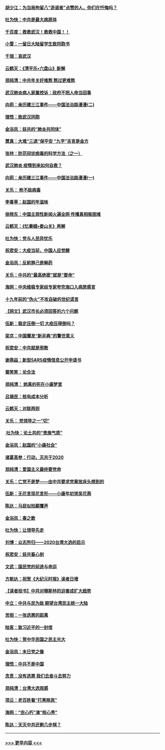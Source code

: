 #### [胡少江：为当局拘留八“造谣者”点赞的人，你们在忏悔吗？](../pages/nsc993/n11836801.md?t=02020901) 
#### [吐为快：中共是最大病原体](../pages/nsc993/n11836748.md?t=02020901) 
#### [千百度：救救武汉！救救中国！！](../pages/nsc993/n11836145.md?t=02020901) 
#### [小雪：一留日大陆留学生致同胞书](../pages/nsc993/n11834624.md?t=02020901) 
#### [千瑞：哀武汉](../pages/nsc993/n11833647.md?t=02020901) 
#### [云鹤天：《清平乐▪六盘山》新解](../pages/nsc993/n11833611.md?t=02020901) 
#### [郑纯清：中共年关好难熬 熬过更难熬](../pages/nsc993/n11833489.md?t=02020901) 
#### [武汉肺炎病人家属控诉：政府不把人命当回事](../pages/nsc993/n11833205.md?t=02020901) 
#### [向莉：亲历建三江事件——中国法治路漫漫(二)](../pages/nsc993/n11829102.md?t=02020901) 
#### [理悟：致武汉同胞](../pages/nsc993/n11831522.md?t=02020901) 
#### [金浴凤：妖共的“肺炎共同体”](../pages/nsc993/n11829448.md?t=02020901) 
#### [慧真：大难“三退”保平安 “九字”吉言是金方](../pages/nsc993/n11829501.md?t=02020901) 
#### [张林：防范冠状病毒的科学方法（之一）](../pages/nsc993/n11828618.md?t=02020901) 
#### [武汉肺炎 疫情到来如何自救？](../pages/nsc993/n11827632.md?t=02020901) 
#### [向莉：亲历建三江事件——中国法治路漫漫(一)](../pages/nsc993/n11827190.md?t=02020901) 
#### [关乐： 枪不敌病毒](../pages/nsc993/n11826746.md?t=02020901) 
#### [李春草：赵国的年滋味](../pages/nsc993/n11826321.md?t=02020901) 
#### [徐晓东：中国主观性新闻火遍全网 传播真相极困难](../pages/nsc993/n11826508.md?t=02020901) 
#### [云鹤天：《忆秦娥▪娄山关》再解](../pages/nsc993/n11824682.md?t=02020901) 
#### [吐为快：党与人民异忧乐](../pages/nsc993/n11824660.md?t=02020901) 
#### [祝君安：大疫当前，中国人应觉醒](../pages/nsc993/n11821946.md?t=02020901) 
#### [金浴凤：反躬罪己是解药](../pages/nsc993/n11820280.md?t=02020901) 
#### [关乐：中共的“最高绝密”就是“要命”](../pages/nsc993/n11816946.md?t=02020901) 
#### [海网：中央维稳专家组专家夸完海口入病房感言](../pages/nsc993/n11815138.md?t=02020901) 
#### [十九年前的“伪火”不攻自破的世纪谎言](../pages/nsc993/n11813238.md?t=02020901) 
#### [【网文】武汉市长必须回答的六个问题](../pages/nsc993/n11813848.md?t=02020901) 
#### [伍新：稳定压倒一切 大疫压得倒吗？](../pages/nsc993/n11812634.md?t=02020901) 
#### [梁京：中国爆发“新非典”的警世意义](../pages/nsc993/n11812554.md?t=02020901) 
#### [祝君安：中共就是邪教](../pages/nsc993/n11812431.md?t=02020901) 
#### [谢燕益：新型SARS疫情信息公开申请书](../pages/nsc993/n11808840.md?t=02020901) 
#### [蜀笑笑：论合法](../pages/nsc993/n11808064.md?t=02020901) 
#### [郑纯清： 她真的死在小康梦里](../pages/nsc993/n11806623.md?t=02020901) 
#### [吕锡民：核电成本分析](../pages/nsc993/n11806284.md?t=02020901) 
#### [云鹤天：对联两则](../pages/nsc993/n11805957.md?t=02020901) 
#### [关乐： 党领导之一“切”](../pages/nsc993/n11804505.md?t=02020901) 
#### [ 吐为快：论土共的“贵族气质”](../pages/nsc993/n11804490.md?t=02020901) 
#### [金浴凤：赵国的“小康社会”](../pages/nsc993/n11804452.md?t=02020901) 
#### [诸葛高参：行动，灭共于2020](../pages/nsc993/n11804120.md?t=02020901) 
#### [郑纯清：爱国主义最终要党命](../pages/nsc993/n11802197.md?t=02020901) 
#### [关乐：亡党不是梦——由中共要求党章放床头想到的](../pages/nsc993/n11802156.md?t=02020901) 
#### [伍新：无花言现花言形——小康年初哭吴花燕](../pages/nsc993/n11800044.md?t=02020901) 
#### [陈达：马屁似拍颠覆声](../pages/nsc993/n11800010.md?t=02020901) 
#### [金浴凤：春之歌](../pages/nsc993/n11797687.md?t=02020901) 
#### [吐为快：让领导先走](../pages/nsc993/n11797512.md?t=02020901) 
#### [刘博：众志所归——2020台湾大选的启示](../pages/nsc993/n11796878.md?t=02020901) 
#### [祝君安：妖共畜心剖](../pages/nsc993/n11794273.md?t=02020901) 
#### [文武：国民党的前途与命运](../pages/nsc993/n11794198.md?t=02020901) 
#### [方能达：祝贺《大纪元时报》读者日增](../pages/nsc993/n11793807.md?t=02020901) 
#### [【读者投书】中共对穆斯林的迫害成扩大趋势](../pages/nsc993/n11791371.md?t=02020901) 
#### [中立：中共与民为敌 期望台湾民主统一大陆](../pages/nsc993/n11790392.md?t=02020901) 
#### [苦胆：一张选票的距离](../pages/nsc993/n11788914.md?t=02020901) 
#### [陆客：致习近平的一封信](../pages/nsc993/n11788867.md?t=02020901) 
#### [吐为快：贺中华民国之民主光大](../pages/nsc993/n11788618.md?t=02020901) 
#### [金浴凤：末日党之像](../pages/nsc993/n11787475.md?t=02020901) 
#### [理悟：中共不是中国](../pages/nsc993/n11787463.md?t=02020901) 
#### [念贲：没有选票  我们去奋斗去努力](../pages/nsc993/n11787398.md?t=02020901) 
#### [郑纯清：台湾大选观感](../pages/nsc993/n11786210.md?t=02020901) 
#### [项云：老百姓看“打黑除恶”](../pages/nsc993/n11785398.md?t=02020901) 
#### [海网：“空心朽”演“核心秀”](../pages/nsc993/n11783874.md?t=02020901) 
#### [陈达：天灭中共还剩几步棋？](../pages/nsc993/n11783719.md?t=02020901) 

----
#### [ >>> 更早内容 <<< ](../indexes/nsc993-earlier.md)
